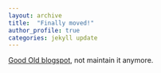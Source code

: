 ```yaml
---
layout: archive
title:  "Finally moved!"
author_profile: true
categories: jekyll update
---
```



[ Good Old blogspot](http://odzhu.blogspot.com), not maintain it anymore.
